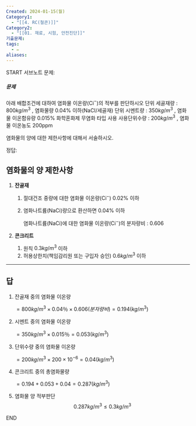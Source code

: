 ```yaml
---
Created: 2024-01-15(월)
Category1:
  - "[[4. RC(철콘)]]"
Category2:
  - "[[01. 재료, 시험, 안전진단]]"
기출문제: 
tags:
  - ✏️
aliases: 
---
```

START
서브노트
문제:  

##### 문제

아래 배합조건에 대하여 염화물 이온량(Ci$^-$)의 적부를 판단하시오
단위 세골재량 : $800kg/m^3$ , 염화물량  0.04% 이하(NaCI/세골재)
단위 시멘트량 : $350kg/m^3$ , 염화물 이온함유량 0.015%
화학혼화제 무염화 타입 사용
사용단위수량 : $200kg/m^3$ , 염화물 이온농도 200ppm

염화물의 양에 대한 제한사항에 대해서 서술하시오.

정답: 

## 염화물의 양 제한사항 

1. **잔골재**
    1. 절대건조 중량에 대한 염화물 이온량(Ci$^-$) 0.02% 이하
    2. 염화나트륨(NaCi)량으로 환산하면 0.04% 이하
        
        염화나트륨(NaCi)에 대한 염화물 이온량(Ci$^-$)의 분자량비 : 0.606
        
2. **콘크리트**
    1. 원칙 $0.3kg/m^3$ 이하
    2. 허용상한치(책임감리원 또는 구입자 승인) $0.6kg/m^3$ 이하
    

---

## 답

1. 잔골재 중의 염화물 이온량
    
    $= 800kg/m^3 \times 0.04％ \times 0.606(분자량비) = 0.194(kg/m^3)$
    
2. 시멘트 중의 염화물 이온량
    
    $= 350kg/m^3 \times 0.015％  = 0.053(kg/m^3)$
    
3. 단위수량 중의 염화물 이온량
    
    $= 200kg/m^3 \times 200 \times10^{-6}= 0.04(kg/m^3)$
    
4. 콘크리트 중의 총염화물량
    
    $= 0.194+0.053+0.04=0.287(kg/m^3)$
    
5. 염화물 양 적부판단
    $$0.287kg/m^3 \leq 0.3kg/m^3$$
<!--ID: 1687356618404-->
END